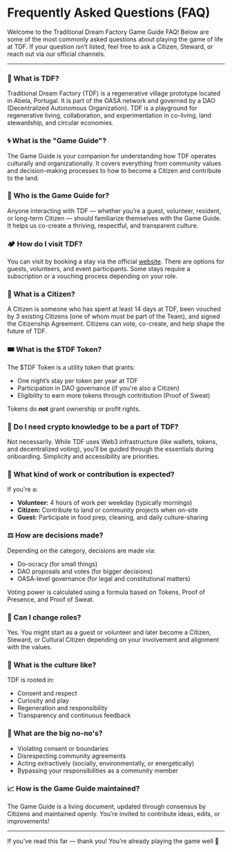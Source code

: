 # Frequently Asked Questions (FAQ)

Welcome to the Traditional Dream Factory Game Guide FAQ! Below are some of the most commonly asked questions about playing the game of life at TDF. If your question isn’t listed, feel free to ask a Citizen, Steward, or reach out via our official channels.

---

### 🤔 What is TDF?
Traditional Dream Factory (TDF) is a regenerative village prototype located in Abela, Portugal. It is part of the OASA network and governed by a DAO (Decentralized Autonomous Organization). TDF is a playground for regenerative living, collaboration, and experimentation in co-living, land stewardship, and circular economies.

### 🌀 What is the "Game Guide"?
The Game Guide is your companion for understanding how TDF operates culturally and organizationally. It covers everything from community values and decision-making processes to how to become a Citizen and contribute to the land.

### 🧠 Who is the Game Guide for?
Anyone interacting with TDF — whether you’re a guest, volunteer, resident, or long-term Citizen — should familiarize themselves with the Game Guide. It helps us co-create a thriving, respectful, and transparent culture.

### 🏕 How do I visit TDF?
You can visit by booking a stay via the official [website](https://traditionaldreamfactory.com). There are options for guests, volunteers, and event participants. Some stays require a subscription or a vouching process depending on your role.

### 🐑 What is a Citizen?
A Citizen is someone who has spent at least 14 days at TDF, been vouched by 3 existing Citizens (one of whom must be part of the Team), and signed the Citizenship Agreement. Citizens can vote, co-create, and help shape the future of TDF.

### 🎟 What is the $TDF Token?
The $TDF Token is a utility token that grants:
- One night’s stay per token per year at TDF
- Participation in DAO governance (if you're also a Citizen)
- Eligibility to earn more tokens through contribution (Proof of Sweat)

Tokens do **not** grant ownership or profit rights.

### 🔐 Do I need crypto knowledge to be a part of TDF?
Not necessarily. While TDF uses Web3 infrastructure (like wallets, tokens, and decentralized voting), you’ll be guided through the essentials during onboarding. Simplicity and accessibility are priorities.

### 🌳 What kind of work or contribution is expected?
If you're a:
- **Volunteer:** 4 hours of work per weekday (typically mornings)
- **Citizen:** Contribute to land or community projects when on-site
- **Guest:** Participate in food prep, cleaning, and daily culture-sharing

### ⚖️ How are decisions made?
Depending on the category, decisions are made via:
- Do-ocracy (for small things)
- DAO proposals and votes (for bigger decisions)
- OASA-level governance (for legal and constitutional matters)

Voting power is calculated using a formula based on Tokens, Proof of Presence, and Proof of Sweat.

### 🔄 Can I change roles?
Yes. You might start as a guest or volunteer and later become a Citizen, Steward, or Cultural Citizen depending on your involvement and alignment with the values.

### 🧘 What is the culture like?
TDF is rooted in:
- Consent and respect
- Curiosity and play
- Regeneration and responsibility
- Transparency and continuous feedback

### 🚫 What are the big no-no's?
- Violating consent or boundaries
- Disrespecting community agreements
- Acting extractively (socially, environmentally, or energetically)
- Bypassing your responsibilities as a community member

### 📈 How is the Game Guide maintained?
The Game Guide is a living document, updated through consensus by Citizens and maintained openly. You’re invited to contribute ideas, edits, or improvements!

---

If you’ve read this far — thank you! You’re already playing the game well 🌱